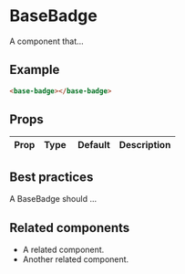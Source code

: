 # BaseBadge

A component that...

## Example

```html
<base-badge></base-badge>
```

## Props

Prop | Type | Default | Description
--- | --- | --- | ---

## Best practices

A BaseBadge should ...

## Related components

- A related component.
- Another related component.
